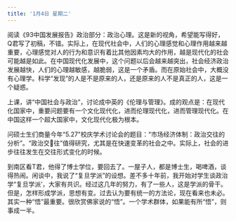 ```yaml
---
title: '1月4日 星期二'
---
```

阅读《93中国发展报告》政治部分：政治心理。这是新的视角，希望能写得好，Q君写了初稿，不错。实际上，在现代社会中，人们的心理感觉和心理作用越来越重要，心理感觉对人的行为和意识有着比其他因素均大的作用，越是现代化的社会可能越是如此。在中国现代化发展中，这个问题以后会越来越突出，社会经济政治发展越快，人们的心理越敏感，越脆弱，这是一个矛盾。而在原始社会中，大概没有心理学。科学“发现”的人是不是原来的人，还是原来的人不是真正的人，这是一个疑惑。

上课，讲“中国社会与政治”，讨论成中英的《伦理与管理》。成的观点是：在现代化国家中，重要问题要有一个文化现代化，进而伦理现代化，进而管理现代化。在中国这样一个超大国家中，文化现代化极为根本。 

问硕士生们商量今年“5.27"校庆学术讨论会的题目：“市场经济体制：政治交往的分析”。“政治交往”值得研究，尤其是在快速变革的社会之中。实际上，社会的进步往往发生在交往形式变化的时候。
    
到南区看T君，他得了博士学位，要回去了。一屋子人，都是博士生，喝啤酒，谈得热闹。闲谈中，我说了“复旦学派”的设想。差不多十年前，我开始对学生谈政治学“复旦学派’，大家有共识。经过这几年的努力，有了一些人，这是学派的骨干。但是，怎样形成学派，思想有变。过去认为要有统一的方法论，现在看来也未必。其实一种“悟”最重要。很欣赏佛家说的“悟”。一个学术群体，如果能有所“悟”，则事成一半。